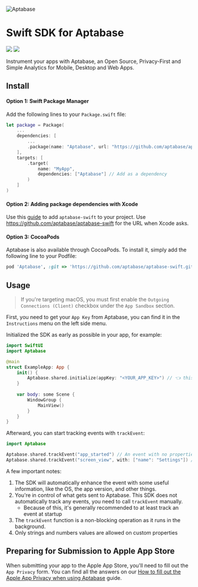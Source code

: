 ![Aptabase](https://aptabase.com/og.png)

# Swift SDK for Aptabase

[![](https://img.shields.io/endpoint?url=https%3A%2F%2Fswiftpackageindex.com%2Fapi%2Fpackages%2Faptabase%2Faptabase-swift%2Fbadge%3Ftype%3Dswift-versions)](https://swiftpackageindex.com/aptabase/aptabase-swift)
[![](https://img.shields.io/endpoint?url=https%3A%2F%2Fswiftpackageindex.com%2Fapi%2Fpackages%2Faptabase%2Faptabase-swift%2Fbadge%3Ftype%3Dplatforms)](https://swiftpackageindex.com/aptabase/aptabase-swift)


Instrument your apps with Aptabase, an Open Source, Privacy-First and Simple Analytics for Mobile, Desktop and Web Apps.

## Install

#### Option 1: Swift Package Manager

Add the following lines to your `Package.swift` file:

```swift
let package = Package(
    ...
    dependencies: [
        ...
        .package(name: "Aptabase", url: "https://github.com/aptabase/aptabase-swift.git", from: "0.3.4"),
    ],
    targets: [
        .target(
            name: "MyApp",
            dependencies: ["Aptabase"] // Add as a dependency
        )
    ]
)
```

#### Option 2: Adding package dependencies with Xcode

Use this [guide](https://developer.apple.com/documentation/xcode/adding-package-dependencies-to-your-app) to add `aptabase-swift` to your project. Use https://github.com/aptabase/aptabase-swift for the URL when Xcode asks.

#### Option 3: CocoaPods

Aptabase is also available through CocoaPods. To install it, simply add the following line to your Podfile:

```ruby
pod 'Aptabase', :git => 'https://github.com/aptabase/aptabase-swift.git', :tag => '0.3.4'
```


## Usage

> If you're targeting macOS, you must first enable the `Outgoing Connections (Client)` checkbox under the `App Sandbox` section.

First, you need to get your `App Key` from Aptabase, you can find it in the `Instructions` menu on the left side menu.

Initialized the SDK as early as possible in your app, for example:

```swift
import SwiftUI
import Aptabase

@main
struct ExampleApp: App {
    init() {
        Aptabase.shared.initialize(appKey: "<YOUR_APP_KEY>") // 👈 this is where you enter your App Key
    }
    
    var body: some Scene {
        WindowGroup {
            MainView()
        }
    }
}
```

Afterward, you can start tracking events with `trackEvent`:

```swift
import Aptabase

Aptabase.shared.trackEvent("app_started") // An event with no properties
Aptabase.shared.trackEvent("screen_view", with: ["name": "Settings"]) // An event with a custom property
```

A few important notes:

1. The SDK will automatically enhance the event with some useful information, like the OS, the app version, and other things.
2. You're in control of what gets sent to Aptabase. This SDK does not automatically track any events, you need to call `trackEvent` manually.
   - Because of this, it's generally recommended to at least track an event at startup
3. The `trackEvent` function is a non-blocking operation as it runs in the background.
4. Only strings and numbers values are allowed on custom properties

## Preparing for Submission to Apple App Store

When submitting your app to the Apple App Store, you'll need to fill out the `App Privacy` form. You can find all the answers on our [How to fill out the Apple App Privacy when using Aptabase](https://aptabase.com/docs/apple-app-privacy) guide.
